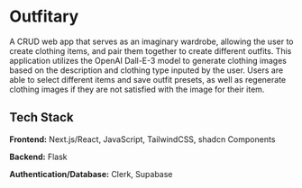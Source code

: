 
# Outfitary

A CRUD web app that serves as an imaginary wardrobe, allowing the user to create clothing items, and pair them together to create different outfits. This application utilizes the OpenAI Dall-E-3 model to generate clothing images based on the description and clothing type inputed by the user. Users are able to select different items and save outfit presets, as well as regenerate clothing images if they are not satisfied with the image for their item.


## Tech Stack

**Frontend:** Next.js/React, JavaScript, TailwindCSS, shadcn Components

**Backend:** Flask

**Authentication/Database:** Clerk, Supabase
